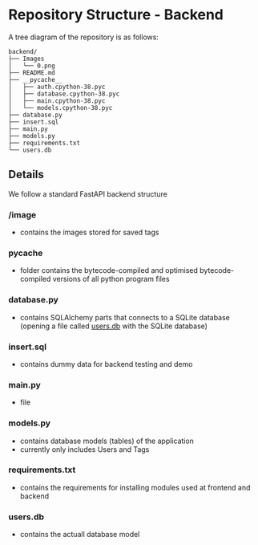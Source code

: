# Repository Structure - Backend
A tree diagram of the repository is as follows:
```
backend/
├── Images
│   └── 0.png
├── README.md
├── __pycache__
│   ├── auth.cpython-38.pyc
│   ├── database.cpython-38.pyc
│   ├── main.cpython-38.pyc
│   └── models.cpython-38.pyc
├── database.py
├── insert.sql
├── main.py
├── models.py
├── requirements.txt
└── users.db
```

## Details

We follow a standard FastAPI backend structure

### /image

- contains the images stored for saved tags

### __pycache__

- folder contains the bytecode-compiled and optimised bytecode-compiled versions of all python program files

### database.py

- contains SQLAlchemy parts that connects to a SQLite database (opening a file called [users.db](users.db) with the SQLite database)

### insert.sql

- contains dummy data for backend testing and demo

### main.py

- file

### models.py

- contains database models (tables) of the application
- currently only includes Users and Tags

### requirements.txt

- contains the requirements for installing modules used at frontend and backend

### users.db

- contains the actuall database model



